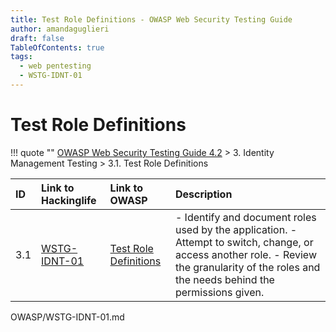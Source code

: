 ```yaml
---
title: Test Role Definitions - OWASP Web Security Testing Guide 
author: amandaguglieri
draft: false
TableOfContents: true
tags:
  - web pentesting
  - WSTG-IDNT-01
---
```




# Test Role Definitions

!!! quote ""
	[OWASP Web Security Testing Guide 4.2](index.md) > 3. Identity Management Testing > 3.1. Test Role Definitions

|ID|Link to Hackinglife|Link to OWASP|Description|
|:---|:---|:---|:---|
|3.1|[WSTG-IDNT-01](WSTG-IDNT-01.md)|[Test Role Definitions](https://owasp.org/www-project-web-security-testing-guide/latest/4-Web_Application_Security_Testing/03-Identity_Management_Testing/01-Test_Role_Definitions)|- Identify and document roles used by the application.  - Attempt to switch, change, or access another role.  - Review the granularity of the roles and the needs behind the permissions given.|


OWASP/WSTG-IDNT-01.md
